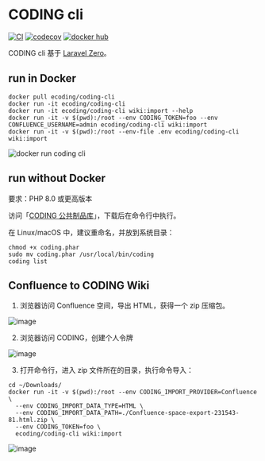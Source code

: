 # CODING cli

[![CI](https://github.com/Coding/coding-cli/actions/workflows/ci.yml/badge.svg?branch=php)](https://github.com/Coding/coding-cli/actions/workflows/ci.yml)
[![codecov](https://codecov.io/gh/Coding/coding-cli/branch/php/graph/badge.svg?token=Su2WCy3Yfg)](https://codecov.io/gh/Coding/coding-cli)
[![docker hub](https://img.shields.io/docker/automated/ecoding/coding-cli)](https://hub.docker.com/r/ecoding/coding-cli)

CODING cli 基于 [Laravel Zero](https://laravel-zero.com/)。

## run in Docker

```shell
docker pull ecoding/coding-cli
docker run -it ecoding/coding-cli
docker run -it ecoding/coding-cli wiki:import --help
docker run -it -v $(pwd):/root --env CODING_TOKEN=foo --env CONFLUENCE_USERNAME=admin ecoding/coding-cli wiki:import
docker run -it -v $(pwd):/root --env-file .env ecoding/coding-cli wiki:import
```

![docker run coding cli](https://user-images.githubusercontent.com/4971414/124946851-f0a87500-e041-11eb-9840-1c66e4773af1.png)

## run without Docker

要求：PHP 8.0 或更高版本

访问「[CODING 公共制品库](https://coding-public.coding.net/public-artifacts/public/downloads/coding.phar/version/6352163/list)」，下载后在命令行中执行。

在 Linux/macOS 中，建议重命名，并放到系统目录：

```shell
chmod +x coding.phar
sudo mv coding.phar /usr/local/bin/coding
coding list
```

## Confluence to CODING Wiki

1. 浏览器访问 Confluence 空间，导出 HTML，获得一个 zip 压缩包。

![image](https://user-images.githubusercontent.com/4971414/127876158-8ab62714-e43f-4e20-8865-f8817f9264e1.png)

2. 浏览器访问 CODING，创建个人令牌

![image](https://user-images.githubusercontent.com/4971414/127877027-68a3f58e-c253-4ba9-b4f9-68b6673582a3.png)

3. 打开命令行，进入 zip 文件所在的目录，执行命令导入：

```shell
cd ~/Downloads/
docker run -it -v $(pwd):/root --env CODING_IMPORT_PROVIDER=Confluence \
  --env CODING_IMPORT_DATA_TYPE=HTML \
  --env CODING_IMPORT_DATA_PATH=./Confluence-space-export-231543-81.html.zip \
  --env CODING_TOKEN=foo \
  ecoding/coding-cli wiki:import
```

![image](https://user-images.githubusercontent.com/4971414/127878108-f778bfd6-fe7f-49f3-9590-9efd68404df5.png)

